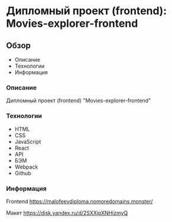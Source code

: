 # Дипломный проект (frontend): Movies-explorer-frontend

## Обзор

* Описание
* Технологии
* Информация

### Описание

Дипломный проект (frontend) "Movies-explorer-frontend"

### Технологии

* HTML
* CSS
* JavaScript
* React
* API
* БЭМ
* Webpack
* Github

### Информация

Frontend https://malofeevdiploma.nomoredomains.monster/

Макет https://disk.yandex.ru/d/2SXXjpXNHizmyQ

